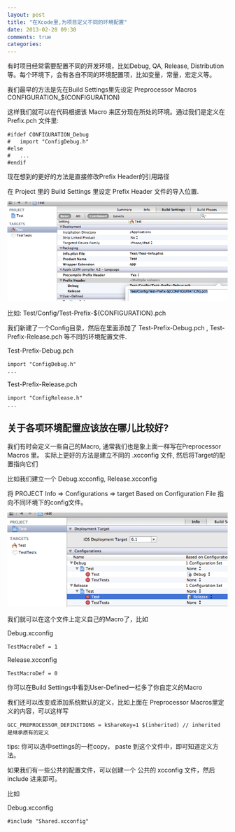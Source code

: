 ```yaml
---
layout: post
title: "在Xcode里,为项目定义不同的环境配置"
date: 2013-02-28 09:30
comments: true
categories: 
---
```



有时项目经常需要配置不同的开发环境，比如Debug, QA, Release, Distribution等。每个环境下，会有各自不同的环境配置项，比如变量，常量，宏定义等。

我们最早的方法是先在Build Settings里先设定 Preprocessor Macros CONFIGURATION_$(CONFIGURATION)

这样我们就可以在代码根据该 Macro 来区分现在所处的环境。通过我们是定义在 Prefix.pch 文件里:

``` objc
#ifdef CONFIGURATION_Debug
#   import "ConfigDebug.h"
#else
#   ...
#endif
```

现在想到的更好的方法是直接修改Prefix Header的引用路径

在 Project 里的 Build Settings 里设定 Prefix Header 文件的导入位置.

![settings prefix header](/assets/settingsPrefixHeader.png)

比如: Test/Config/Test-Prefix-${CONFIGURATION}.pch

我们新建了一个Config目录，然后在里面添加了 Test-Prefix-Debug.pch , Test-Prefix-Release.pch 等不同的环境配置文件.

Test-Prefix-Debug.pch 

``` objc 
import "ConfigDebug.h"
...
```

Test-Prefix-Release.pch

``` objc
import "ConfigRelease.h"
...
```


## 关于各项环境配置应该放在哪儿比较好?

我们有时会定义一些自己的Macro, 通常我们也是象上面一样写在Preprocessor Macros 里。 实际上更好的方法是建立不同的 .xcconfig 文件, 然后将Target的配置指向它们

比如我们建立一个 Debug.xcconfig, Release.xcconfig

将 PROJECT Info => Configurations => target Based on Configuration File 指向不同环境下的config文件。

![target configurations](/assets/targetConfigurations.png)


我们就可以在这个文件上定义自己的Macro了，比如

Debug.xcconfig

``` objc 
TestMacroDef = 1
```

Release.xcconfig

``` objc 
TestMacroDef = 0
```

你可以在Build Settings中看到User-Defined一栏多了你自定义的Macro

我们还可以改变或添加系统默认的定义，比如上面在 Preprocessor Macros里定义的内容，可以这样写

``` objc 
GCC_PREPROCESSOR_DEFINITIONS = kShareKey=1 $(inherited) // inherited 是继承原有的定义
```

tips: 你可以选中settings的一栏copy， paste 到这个文件中，即可知道定义方法。


如果我们有一些公共的配置文件，可以创建一个 公共的 xcconfig 文件，然后 include 进来即可。

比如

Debug.xcconfig

``` objc
#include "Shared.xcconfig"
```






